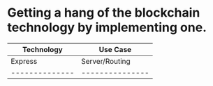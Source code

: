 Getting a hang of the blockchain technology by implementing one.
================================================================

| Technology | Use Case        |
|------------|-----------------|
| Express      | Server/Routing|
|--------------|---------------|